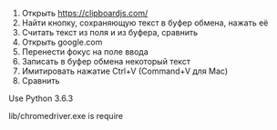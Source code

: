 1) Открыть https://clipboardjs.com/
2) Найти кнопку, сохраняющую текст в буфер обмена, нажать её
3) Считать текст из поля и из буфера, сравнить
4) Открыть google.com
5) Перенести фокус на поле ввода
6) Записать в буфер обмена некоторый текст
7) Имитировать нажатие Ctrl+V (Command+V для Mac)
8) Сравнить

Use Python 3.6.3

lib/chromedriver.exe is require